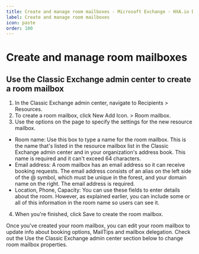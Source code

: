 ```yaml
---
title: Create and manage room mailboxes - Microsoft Exchange - HXA.io DOCS
label: Create and manage room mailboxes
icon: paste
order: 100
---
```

# Create and manage room mailboxes

## Use the Classic Exchange admin center to create a room mailbox

1. In the Classic Exchange admin center, navigate to Recipients > Resources.
2. To create a room mailbox, click New Add Icon. > Room mailbox.
3. Use the options on the page to specify the settings for the new resource mailbox.
- Room name: Use this box to type a name for the room mailbox. This is the name that's listed in the resource mailbox list in the Classic Exchange admin center and in your organization's address book. This name is required and it can't exceed 64 characters.
- Email address: A room mailbox has an email address so it can receive booking requests. The email address consists of an alias on the left side of the @ symbol, which must be unique in the forest, and your domain name on the right. The email address is required.
- Location, Phone, Capacity: You can use these fields to enter details about the room. However, as explained earlier, you can include some or all of this information in the room name so users can see it.
4. When you're finished, click Save to create the room mailbox.

Once you've created your room mailbox, you can edit your room mailbox to update info about booking options, MailTips and mailbox delegation. Check out the Use the Classic Exchange admin center section below to change room mailbox properties.

